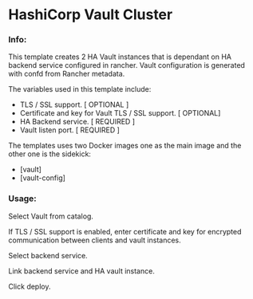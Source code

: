 # HashiCorp Vault Cluster


### Info:

 This template creates 2 HA Vault instances that is dependant on HA backend service configured in rancher. Vault configuration is generated with confd from Rancher metadata. 

   The variables used in this template include:
   - TLS / SSL support. [ OPTIONAL ]
   - Certificate and key for Vault TLS / SSL support. [ OPTIONAL]
   - HA Backend service. [ REQUIRED ]
   - Vault listen port. [ REQUIRED ]
    
   The templates uses two Docker images one as the main image and the other one is the sidekick:

   - [vault]
   - [vault-config]

### Usage:
      
   Select Vault from catalog.
      
   If TLS / SSL support is enabled, enter certificate and key for encrypted communication between clients and vault instances.

   Select backend service.

   Link backend service and HA vault instance.

   Click deploy.
